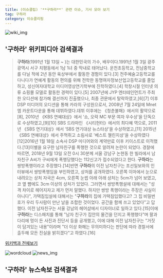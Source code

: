 ```yaml
---
title: (이슈클립) '**구하라**' 관련 이슈, 기사 모아 보기
tag: 구하라
category: 이슈클리핑
---
```

![wiki_img](https://user-images.githubusercontent.com/42597476/44503234-41136a80-a6d0-11e8-9071-6fc6418eafe4.png)
## **'**구하라**'** 위키피디아 검색결과
>**구하라**(1991년 1월 13일 ~ )는 대한민국의 가수, 배우이다.1991년 1월 3일 광주광역시 서구 치평동에서 1남 1녀 중 막내로 태어났다. 운천초등학교, 전남중학교를 다닐 적에 2년 동안 육상부에서 활동한 경험이 있다.[3] 전주예술고등학교를 다니다가 연예계 활동의 편의를 위해 전학한 동명여자정보산업고등학교를 졸업하고, 성신여자대학교 미디어영상연기학부에 진학하였다.[4] 학창시절 인터넷 의류 쇼핑몰 모델로 활동한 경력이 있다.[5] 2007년에 JYP 엔터테인먼트가 주최한 오디션에 참가해 결선까지 진출했으나, 최종 관문에서 탈락하였고,[6][7] 이후 DSP 미디어의 오디션을 통해 카라의 구성원으로서, 2008년 7월 24일에 Mnet 엠 카운트다운을 통해 데뷔하였다.데뷔 이후에는 《청춘불패》에서의 활약으로[8], 2010년 《KBS 연예대상》에서 ‘쇼, 오락 MC 부문 여자 우수상’을 단독으로 수상하였고,[9][10] SBS 드라마인 《시티헌터》에서의 최다혜 역으로, 2011년 《SBS 연기대상》에서 ‘SBS 연기대상 뉴스타상’을 수상하였고,[11] 2015년 《SBS 연예대상》에서 주먹쥐고 소림사로 '베스트 첼린지상'을 수상하였다[12]2016년 1월 18일 소속사 DSP 미디어와의 계약만료 이후 키이스트로 이적했다.[13]이별을 요구한 남자친구를 폭행한 것으로 알려져 논란이 되었다. 경찰에 따르면, 2018년 9월 13일 오전 0시 30분께 서울 강남구 논현동 한 빌라에서 남자친구 A씨가 구씨에게 폭행당했다는 112신고가 접수되었다고 한다. **구하라**는 쌍방폭행이라고 주장했다.[14]반면 **구하라**의 이전 남자친구는 조선일보와의 인터뷰에서 쌍방폭행임을 부인하였고, 상처를 공개하였다. 오른쪽 이마에서 눈으로 내려오는 상처 자국은 4cm, 오른쪽 눈썹 아래 아래 상처는 5cm가 넘어 보였고, 코 옆 뺨에도 3cm 이상의 상처가 있었다. 그러면서 쌍방폭행설에 대해서는 "성격 차이로 헤어지자고 제가 먼저 말했다. 하지만 쌍방 폭행이라는 주장은 사실이 아니다", 가택침입설에 대해서는 "**구하라**의 집에 가택침입했다고? 그 집 비밀번호가 우리 두사람이 만난 날을 조합한 것이었다. 공간을 함께 쓰고 있었다"고 답했다. 이전 남자친구는 서울 강남의 헤어샵에서 디자이너로 일하고 있다.[15]이에 **구하라**는 디스패치를 통해 "남자 친구가 집안의 물건을 던지고 폭행했다"며 팔과 다리에 멍이 든 사진과 진단서 등을 공개했고, 이에 대해 이전 남자친구는 "거짓이 담겨있는 내용"이라며 "더 이상 화해는 무의미하다는 판단에 따라 경찰서에 출두해 모든 진실을 밝히겠다"고 하였다.[16]

<a href="https://ko.wikipedia.org/wiki/구하라" target="_blank">위키백과 전체보기</a>

![wordcloud](https://s3.ap-northeast-2.amazonaws.com/lyrics101-wordcloud/2018-10-04-1538627638.png)
![news_img](https://user-images.githubusercontent.com/42597476/44507050-1206f400-a6e4-11e8-8d98-7ffbfebb353f.png)
## **'**구하라**'** 뉴스속보 검색결과

